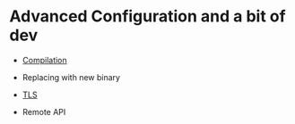 Advanced Configuration and a bit of dev
=======================================

* [Compilation](compile/)

* Replacing with new binary

* [TLS](tls/)

* Remote API

